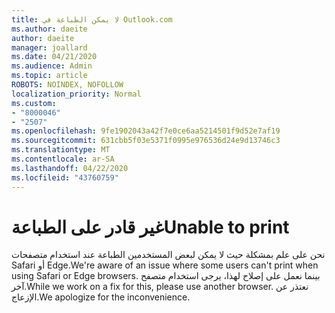 ```yaml
---
title: لا يمكن الطباعة في Outlook.com
ms.author: daeite
author: daeite
manager: joallard
ms.date: 04/21/2020
ms.audience: Admin
ms.topic: article
ROBOTS: NOINDEX, NOFOLLOW
localization_priority: Normal
ms.custom:
- "8000046"
- "2507"
ms.openlocfilehash: 9fe1902043a42f7e0ce6aa5214501f9d52e7af19
ms.sourcegitcommit: 631cbb5f03e5371f0995e976536d24e9d13746c3
ms.translationtype: MT
ms.contentlocale: ar-SA
ms.lasthandoff: 04/22/2020
ms.locfileid: "43760759"
---
```

# <a name="unable-to-print"></a><span data-ttu-id="4f7aa-102">غير قادر على الطباعة</span><span class="sxs-lookup"><span data-stu-id="4f7aa-102">Unable to print</span></span>

<span data-ttu-id="4f7aa-103">نحن على علم بمشكلة حيث لا يمكن لبعض المستخدمين الطباعة عند استخدام متصفحات Safari أو Edge.</span><span class="sxs-lookup"><span data-stu-id="4f7aa-103">We're aware of an issue where some users can't print when using Safari or Edge browsers.</span></span> <span data-ttu-id="4f7aa-104">بينما نعمل على إصلاح لهذا، يرجى استخدام متصفح آخر.</span><span class="sxs-lookup"><span data-stu-id="4f7aa-104">While we work on a fix for this, please use another browser.</span></span> <span data-ttu-id="4f7aa-105">نعتذر عن الإزعاج.</span><span class="sxs-lookup"><span data-stu-id="4f7aa-105">We apologize for the inconvenience.</span></span>